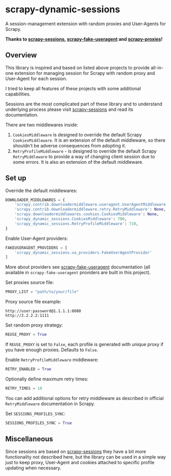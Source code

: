 # scrapy-dynamic-sessions
A session-management extension with random proxies and User-Agents for Scrapy.

**Thanks to [scrapy-sessions](https://github.com/ThomasAitken/scrapy-sessions), [scrapy-fake-useragent](https://github.com/alecxe/scrapy-fake-useragent) and [scrapy-proxies](https://github.com/aivarsk/scrapy-proxies)!**

## Overview

This library is inspired and based on listed above projects to provide all-in-one extension for managing session for Scrapy with random proxy and User-Agent for each session.

I tried to keep all features of these projects with some additional capabilities.

Sessions are the most complicated part of these library and to understand underlying process please visit [scrapy-sessions](https://github.com/ThomasAitken/scrapy-sessions) and read its documentation.

There are two middlewares inside:

1. `CookiesMiddleware` is designed to override the default Scrapy `CookiesMiddleware`. It is an extension of the default middleware, so there shouldn't be adverse consequences from adopting it.
2. `RetryProfileMiddleware` - is designed to override the default Scrapy `RetryMiddleware` to provide a way of changing client session due to some errors. It is also an extension of the default middleware.

## Set up

Override the default middlewares:

````python
DOWNLOADER_MIDDLEWARES = {
    'scrapy.contrib.downloadermiddleware.useragent.UserAgentMiddleware': None,
    'scrapy.contrib.downloadermiddleware.retry.RetryMiddleware': None,
    'scrapy.downloadermiddlewares.cookies.CookiesMiddleware': None,
    'scrapy_dynamic_sessions.CookiesMiddleware': 700,
    'scrapy_dynamic_sessions.RetryProfileMiddleware': 710,
}
````

Enable User-Agent providers:

```python
FAKEUSERAGENT_PROVIDERS = [
    'scrapy_dynamic_sessions.ua_providers.FakeUserAgentProvider'
]
```

More about providers see [scrapy-fake-useragent](https://github.com/alecxe/scrapy-fake-useragent) documentation (all available in `scrapy-fake-useragent` providers are built in this project).

Set proxies source file:

```python
PROXY_LIST = "path/to/your/file"
```

Proxy source file example:

```
http://user:password@1.1.1.1:8080
http://2.2.2.2:1111
```

Set random proxy strategy:

```python
REUSE_PROXY = True
```

If `REUSE_PROXY` is set to `False`, each profile is generated with unique proxy if you have enough proxies. Defaults to `False`.

Enable `RetryProfileMiddleware` middleware:

```python
RETRY_ENABLED = True
```

Optionally define maximum retry times:

```python
RETRY_TIMES = 10
```

You can add additional options for retry middleware as described in official `RetryMiddleware` documentation in Scrapy.

Set `SESSIONS_PROFILES_SYNC`:

```python
SESSIONS_PROFILES_SYNC = True
```

## Miscellaneous

Since sessions are based on [scrapy-sessions](https://github.com/ThomasAitken/scrapy-sessions) they have a bit more functionality not described here, but the library can be used in a simple way just to keep proxy, User-Agent and cookies attached to specific profile updating when necessary.
